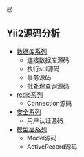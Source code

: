 
:smiling_imp:
## Yii2源码分析
* [数据库系列](#数据库系列)
  * 连接数据库源码
  * 执行sql源码
  * 事务源码
  * 批处理查询源码
* [redis系列](#redis系列)
  * Connection源码
* [安全系列](#安全系列)
  * 用户认证源码
* [模型层系列](#模型层系列)
  * Model源码
  * ActiveRecord源码

